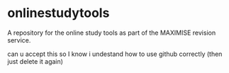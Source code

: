 # onlinestudytools
A repository for the online study tools as part of the MAXIMISE revision service.

can u accept this so I know i undestand how to use github correctly (then just delete it again)
